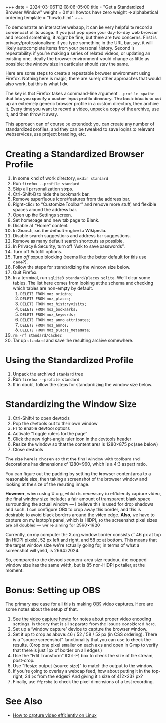 +++
date = 2024-03-06T12:08:06-05:00
title = "Get a Standardized Browser Window"
weight = 0 # all howtos have zero weight => alphabetical ordering
template = "howto.html"
+++

To demonstrate an interactive webapp, it can be very helpful to record a
screencast of its usage. If you just pop open your day-to-day web browser and
record something, it *might* be fine, but there are two concerns. First is
privacy/professionalism: if you type something in the URL bar, say, it will
likely autocomplete items from your personal history. Second is repeatability:
if you’re making a series of related videos, or updating an existing one,
ideally the browser environment would change as little as possible; the window
size in particular should stay the same.

Here are some steps to create a repeatable browser environment using Firefox.
Nothing here is magic; there are surely other approaches that would also work,
but this is what I do.

The key is that Firefox takes a command-line argument `--profile <path>` that
lets you specify a custom input profile directory. The basic idea is to set up
an extremely generic browser profile in a custom directory, then archive it.
Every time you want to record a video, unpack a copy of the archive, use it, and
then throw it away.

This approach can of course be extended: you can create any number of
standardized profiles, and they can be tweaked to save logins to relevant
webservices, use project branding, etc.


# Creating a Standardized Browser Profile

1. In some kind of work directory, `mkdir standard`
1. Run `firefox --profile standard`
1. Skip all personalization steps.
1. Ctrl-Shift-B to hide the bookmark bar.
1. Remove superfluous icons/features from the address bar.
1. Right-click to “Customize Toolbar” and remove more stuff, and flexible spaces
   around the address bar.
1. Open up the Settings screen.
1. Set homepage and new tab page to Blank.
1. Disable all “Home” content.
1. In Search, set the default engine to Wikipedia.
1. Disable search suggestions and address bar suggestions.
1. Remove as many default search shortcuts as possible.
1. In Privacy & Security, turn off “Ask to save passwords”.
1. Turn off Autofill options.
1. Turn *off* popup blocking (seems like the better default for this use case?).
1. Follow the steps for standardizing the window size below.
1. Quit Firefox.
1. In a terminal, run `sqlite3 standard/places.sqlite`. We’ll clear some tables.
   The list here comes from looking at the schema and checking which tables are
   non-empty by default.
    1. `DELETE FROM moz_origins;`
    1. `DELETE FROM moz_places;`
    1. `DELETE FROM moz_historyvisits;`
    1. `DELETE FROM moz_bookmarks;`
    1. `DELETE FROM moz_keywords;`
    1. `DELETE FROM moz_anno_attributes;`
    1. `DELETE FROM moz_annos;`
    1. `DELETE FROM moz_places_metadata;`
1. `rm -rf standard/cache2`
1. Tar up `standard` and save the resulting archive somewhere.


# Using the Standardized Profile

1. Unpack the archived `standard` tree
1. Run `firefox --profile standard`
1. If in doubt, follow the steps for standardizing the window size below.


# Standardizing the Window Size

1. Ctrl-Shift-I to open devtools
1. Pop the devtools out to their own window
1. F1 to enable devtool options
1. Activate “Toggle rulers for the page”
1. Click the new right-angle ruler icon in the devtools header
1. Resize the window so that the content area is 1280×875 px (see below)
1. Close devtools

The size here is chosen so that the final window with toolbars and decorations
has dimensions of 1280×960, which is a 4:3 aspect ratio. 

You can figure out the padding by setting the browser content area to a
reasonable size, then taking a screenshot of the browser window and looking at
the size of the resulting image.

**However**, when using X.org, which is necessary to efficiently capture video,
the final window size includes a fair amount of transparent blank space
surrounding the actual window — I believe this is used for drop shadows and
such. I can configure OBS to crop away this border, and this is desirable to
avoid black borders around the video edge. **Also**, we have to capture on my
laptop’s panel, which is HiDPI, so the screenshot pixel sizes are all doubled —
we're aiming for 2560×1920.

Currently, on my computer the X.org window border consists of 46 px at top (in
HiDPI pixels), 52 px left and right, and 58 px at bottom. This means that the
target window size we're actually going for, in terms of what a screenshot will
yield, is 2664×2024.

So, compared to the devtools content-area size readout, the cropped window size
has the same width, but is 85 non-HiDPI px taller, at the moment.


# Bonus: Setting up OBS

The primary use case for all this is making [OBS] video captures. Here are some
notes about the setup of that.

[OBS]: https://obsproject.com/

1. See [the video capture howto][vidcap] for notes about proper video encoding
   settings. In theory that is all separate from the issues considered here.
1. Set up a “window capture” device to capture the browser window.
1. Set it up to crop as above: 46 / 52 / 58 / 52 px (in CSS ordering). There is
   a "source screenshot" functionality that you can use to check the results.
   (Crop one pixel smaller on each axis and open in Gimp to verify that there is
   just 1px of border on all edges.)
1. Use the “Edit Transform” (Ctrl-E) box to check the size of the stream, post-crop.
1. Use "Resize output (source size)" to match the output to the window.
1. If you're going to overlay a webcap feed, how about putting it in the
   top-right, 24 px from the edges? And giving it a size of 412×232 px?
1. Finally, use `ffprobe` to check the pixel dimensions of a test recording.

[vidcap]: @/howto/capture-video-efficiently-on-linux.md


# See Also

- [How to capture video efficiently on Linux][vidcap]
